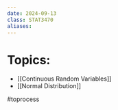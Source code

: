 ```yaml
---
date: 2024-09-13
class: STAT3470
aliases:
---
```

# Topics:
- [[Continuous Random Variables]]
- [[Normal Distribution]]

#toprocess 